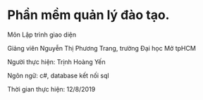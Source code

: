 <h1>Phần mềm quản lý đào tạo.</h1>
<p>Môn Lập trình giao diện</p>
<p>Giảng viên Nguyễn Thị Phương Trang, trường Đại học Mở tpHCM</p>
<p>Người thực hiện: Trịnh Hoàng Yến</p>
<p>Ngôn ngữ: c#, database kết nối sql</p>
<p>Thời gian thực hiện: 12/8/2019</p>
